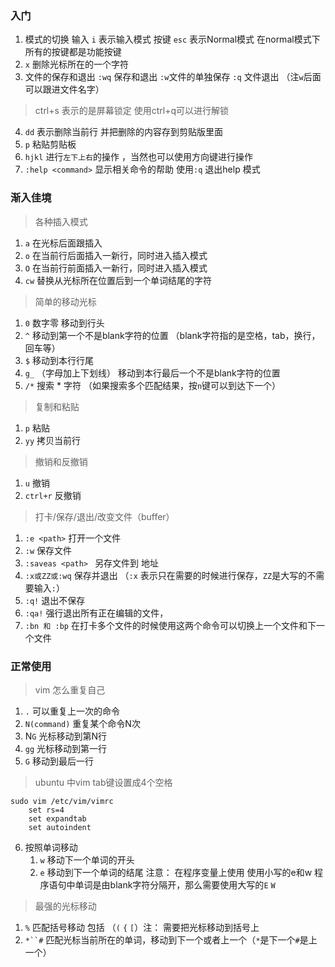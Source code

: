 ### 入门
1. 模式的切换 输入 `i` 表示输入模式  按键 `esc` 表示Normal模式 在normal模式下所有的按键都是功能按键
2. `x` 删除光标所在的一个字符
3. 文件的保存和退出   `:wq` 保存和退出  `:w`文件的单独保存 `:q` 文件退出 （注`w`后面可以跟进文件名字）
> ctrl+s 表示的是屏幕锁定  使用ctrl+q可以进行解锁
4. `dd` 表示删除当前行 并把删除的内容存到剪贴版里面
5. `p` 粘贴剪贴板
6. `hjkl` 进行`左下上右`的操作 ，当然也可以使用方向键进行操作
7. `:help <command>` 显示相关命令的帮助 使用`:q` 退出help 模式


### 渐入佳境
> 各种插入模式
1. `a` 在光标后面跟插入
2. `o` 在当前行后面插入一新行，同时进入插入模式
3. `O` 在当前行前面插入一新行，同时进入插入模式
4. `cw` 替换从光标所在位置后到一个单词结尾的字符
> 简单的移动光标
1. `0` 数字零  移动到行头
2. `^` 移动到第一个不是blank字符的位置 （blank字符指的是空格，tab，换行，回车等）
3. `$` 移动到本行行尾 
4. `g_` （字母加上下划线） 移动到本行最后一个不是blank字符的位置
5. `/*` 搜索 * 字符 （如果搜索多个匹配结果，按`n`键可以到达下一个）
> 复制和粘贴 
1. `p` 粘贴
2. `yy` 拷贝当前行
> 撤销和反撤销
1. `u` 撤销
2. `ctrl+r` 反撤销
> 打卡/保存/退出/改变文件（buffer）
1. `:e <path>` 打开一个文件
2. `:w` 保存文件
3. `:saveas <path> ` 另存文件到<path> 地址
4. `:x或ZZ或:wq`  保存并退出 （`:x` 表示只在需要的时候进行保存，`ZZ`是大写的不需要输入`:`） 
5. `:q!` 退出不保存  
6. `:qa!` 强行退出所有正在编辑的文件，
7. `:bn 和 :bp` 在打卡多个文件的时候使用这两个命令可以切换上一个文件和下一个文件
### 正常使用
> vim 怎么重复自己
1. `.` 可以重复上一次的命令
2. `N(command)` 重复某个命令N次
3. N`G` 光标移动到第N行
4. `gg` 光标移动到第一行
5. `G` 移动到最后一行
> ubuntu 中vim tab键设置成4个空格  
```
sudo vim /etc/vim/vimrc
    set rs=4
    set expandtab
    set autoindent
```
6. 按照单词移动
    1. `w` 移动下一个单词的开头
    2. `e` 移动到下一个单词的结尾
        注意： 在程序变量上使用 使用小写的e和w
        程序语句中单词是由blank字符分隔开，那么需要使用大写的`E` `W`
> 最强的光标移动
1. `%` 匹配括号移动 包括 （`(` `{` `[`）注： 需要把光标移动到括号上
2. `*``#` 匹配光标当前所在的单词，移动到下一个或者上一个（`*`是下一个`#`是上一个）











